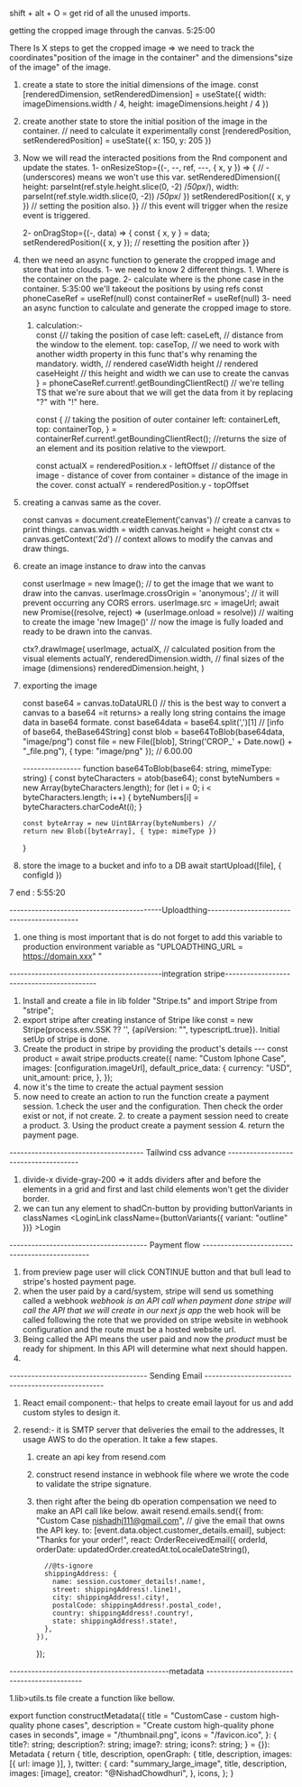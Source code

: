 shift + alt + O = get rid of all the unused imports.

getting the cropped image through the canvas. 5:25:00

There Is X steps to get the cropped image
=> we need to track the coordinates"position of the image in the container" and the dimensions"size of the image" of the image.

1.  create a state to store the initial dimensions of the image.
    const [renderedDimension, setRenderedDimension] = useState({
    width: imageDimensions.width / 4,
    height: imageDimensions.height / 4
    })
2.  create another state to store the initial position of the image in the container. // need to calculate it experimentally
    const [renderedPosition, setRenderedPosition] = useState({
    x: 150,
    y: 205
    })

3.  Now we will read the interacted positions from the Rnd component and update the states.
    1-
    onResizeStop={(-, --, ref, ---, { x, y }) => { // - (underscores) means we won't use this var.
    setRenderedDimension({
    height: parseInt(ref.style.height.slice(0, -2) /_50px_/),
    width: parseInt(ref.style.width.slice(0, -2)) /_50px_/
    })
    setRenderedPosition({ x, y }) // setting the position also.
    }} // this event will trigger when the resize event is triggered.

    2-
    onDragStop={(-, data) => {
    const { x, y } = data;
    setRenderedPosition({ x, y }); // resetting the position after
    }}

4.  then we need an async function to generate the cropped image and store that into clouds.
    1-
    we need to know 2 different things. 1. Where is the container on the page. 2- calculate where is the phone case in the container. 5:35:00
    we'll takeout the positions by using refs
    const phoneCaseRef = useRef<HTMLDivElement>(null)
    const containerRef = useRef<HTMLDivElement>(null)
    3- need an async function to calculate and generate the cropped image to store.

    1. calculation:-  
        const {// taking the position of case
       left: caseLeft, // distance from the window to the element.
       top: caseTop, // we need to work with another width property in this func that's why renaming the mandatory.
       width, // rendered caseWidth
       height // rendered caseHeight
       // this height and width we can use to create the canvas
       } = phoneCaseRef.current!.getBoundingClientRect() // we're telling TS that we're sure about that we will get the data from it by replacing "?" with "!" here.

       const { // taking the position of outer container
       left: containerLeft,
       top: containerTop,
       } = containerRef.current!.getBoundingClientRect(); //returns the size of an element and its position relative to the viewport.

       const actualX = renderedPosition.x - leftOffset // distance of the image - distance of cover from container = distance of the image in the cover.
       const actualY = renderedPosition.y - topOffset

5.  creating a canvas same as the cover.

    const canvas = document.createElement('canvas') // create a canvas to print things.
    canvas.width = width
    canvas.height = height
    const ctx = canvas.getContext('2d') // context allows to modify the canvas and draw things.

6.  create an image instance to draw into the canvas

    const userImage = new Image(); // to get the image that we want to draw into the canvas.
    userImage.crossOrigin = 'anonymous'; // it will prevent occurring any CORS errors.
    userImage.src = imageUrl;
    await new Promise((resolve, reject) => (userImage.onload = resolve)) // waiting to create the image 'new Image()'
    // now the image is fully loaded and ready to be drawn into the canvas.

    ctx?.drawImage(
    userImage,
    actualX, // calculated position from the visual elements
    actualY,
    renderedDimension.width, // final sizes of the image (dimensions)
    renderedDimension.height,
    )

7.  exporting the image

    const base64 = canvas.toDataURL() // this is the best way to convert a canvas to a base64 =it returns> a really long string contains the image data in base64 formate.
    const base64data = base64.split(',')[1] // [info of base64, theBase64String]
    const blob = base64ToBlob(base64data, "image/png")
    const file = new File([blob], String('CROP\_' + Date.now() + "\_file.png"), { type: "image/png" });
    // 6.00.00

    ---------------- function base64ToBlob(base64: string, mimeType: string) {
    const byteCharacters = atob(base64);
    const byteNumbers = new Array(byteCharacters.length);
    for (let i = 0; i < byteCharacters.length; i++) {
    byteNumbers[i] = byteCharacters.charCodeAt(i);
    }

        const byteArray = new Uint8Array(byteNumbers) //
        return new Blob([byteArray], { type: mimeType })

    }

8.  store the image to a bucket and info to a DB
    await startUpload([file], {
    configId
    })

7 end : 5:55:20

------------------------------------------Uploadthing------------------------------------------

1. one thing is most important that is do not forget to add this variable to production environment variable as "UPLOADTHING_URL = https://domain.xxx" "

------------------------------------------integration stripe------------------------------------------

1. Install and create a file in lib folder "Stripe.ts" and import Stripe from "stripe";
2. export stripe after creating instance of Stripe like const = new Stripe(process.env.SSK ?? '', {apiVersion: "", typescriptL:true}). Initial setUp of stripe is done.
3. Create the product in stripe by providing the product's details
   --- const product = await stripe.products.create({
   name: "Custom Iphone Case",
   images: [configuration.imageUrl],
   default_price_data: {
   currency: "USD",
   unit_amount: price,
   },
   });
4. now it's the time to create the actual payment session
5. now need to create an action to run the function create a payment session.
   1.check the user and the configuration. Then check the order exist or not, if not create. 2. to create a payment session need to create a product. 3. Using the product create a payment session 4. return the payment page.

------------------------------------- Tailwind css advance -------------------------------------

1.  divide-x divide-gray-200 => it adds dividers after and before the elements in a grid and first and last child elements won't get the divider border.
2.  we can tun any element to shadCn-button by providing buttonVariants in classNames <LoginLink className={buttonVariants({ variant: "outline" })} >Login</LoginLink>

-------------------------------------- Payment flow -----------------------------------------------

1. from preview page user will click CONTINUE button and that bull lead to stripe's hosted payment page.
2. when the user paid by a card/system, stripe will send us something called a webhook _webhook is an API call when payment done stripe will call the API that we will create in our next js app_ the web hook will be called following the rote that we provided on stripe website in webhook configuration and the route must be a hosted website url.
3. Being called the API means the user paid and now the _product_ must be ready for shipment. In this API will determine what next should happen.
4.

-------------------------------------- Sending Email --------------------------------------------------

1.  React email component:- that helps to create email layout for us and add custom styles to design it.
2.  resend:- it is SMTP server that deliveries the email to the addresses, It usage AWS to do the operation. It take a few stapes.

    1.  create an api key from resend.com
    2.  construct resend instance in webhook file where we wrote the code to validate the stripe signature.
    3.  then right after the being db operation compensation we need to make an API call like below.
        await resend.emails.send({
        from: "Custom Case <nishadhj111@gmail.com>", // give the email that owns the API key.
        to: [event.data.object.customer_details.email],
        subject: "Thanks for your order!",
        react: OrderReceivedEmail({
        orderId,
        orderDate: updatedOrder.createdAt.toLocaleDateString(),

              //@ts-ignore
              shippingAddress: {
                name: session.customer_details!.name!,
                street: shippingAddress!.line1!,
                city: shippingAddress!.city!,
                postalCode: shippingAddress!.postal_code!,
                country: shippingAddress!.country!,
                state: shippingAddress!.state!,
              },
            }),

        });

--------------------------------------------metadata --------------------------------------------

1.lib>utils.ts file create a function like bellow.

export function constructMetadata({
title = "CustomCase - custom high-quality phone cases",
description = "Create custom high-quality phone cases in seconds",
image = "/thumbnail.png",
icons = "/favicon.ico",
}: {
title?: string;
description?: string;
image?: string;
icons?: string;
} = {}): Metadata {
return {
title,
description,
openGraph: {
title,
description,
images: [{ url: image }],
},
twitter: {
card: "summary_large_image",
title,
description,
images: [image],
creator: "@NishadChowdhuri",
},
icons,
};
}
